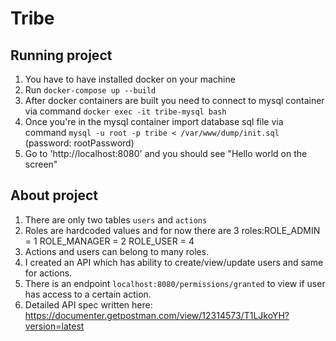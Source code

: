 # Tribe

## Running project
1. You have to have installed docker on your machine
2. Run `docker-compose up --build`
3. After docker containers are built you need to connect to mysql container via command `docker exec -it tribe-mysql bash`
4. Once you're in the mysql container import database sql file via command `mysql -u root -p tribe < /var/www/dump/init.sql` (password: rootPassword)
5. Go to 'http://localhost:8080' and you should see "Hello world on the screen"

## About project
1. There are only two tables `users` and `actions`
2. Roles are hardcoded values and for now there are 3 roles:ROLE_ADMIN = 1 ROLE_MANAGER = 2 ROLE_USER = 4
3. Actions and users can belong to many roles.
4. I created an API which has ability to create/view/update users and same for actions.
5. There is an endpoint `localhost:8080/permissions/granted` to view if user has access to a certain action.
6. Detailed API spec written here: https://documenter.getpostman.com/view/12314573/T1LJkoYH?version=latest